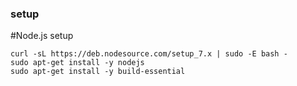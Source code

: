 ### setup

#Node.js setup
```
curl -sL https://deb.nodesource.com/setup_7.x | sudo -E bash -
sudo apt-get install -y nodejs
sudo apt-get install -y build-essential
```